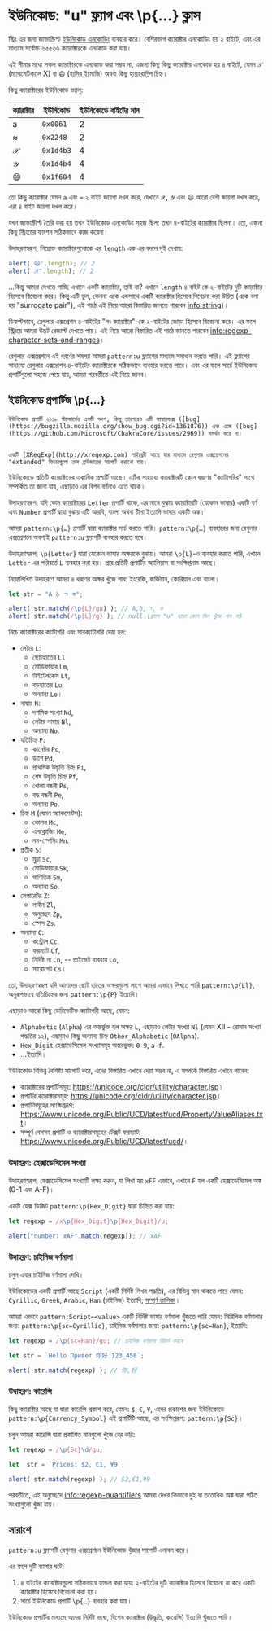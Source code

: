 # ইউনিকোড: "u" ফ্ল্যাগ  এবং \p{...} ক্লাস

স্ট্রিং এর জন্য জাভাস্ক্রিপ্ট [ইউনিকোড এনকোডিং](https://en.wikipedia.org/wiki/Unicode) ব্যবহার করে। বেশিরভাগ ক্যারাক্টার এনকোডিং হয় ২ বাইটে, এবং এর মাধ্যমে সর্বোচ্চ ৬৫৫৩৬ ক্যারাক্টারকে এনকোড করা যায়। 

এই সীমার মধ্যে সকল ক্যারাক্টারকে এনকোড করা সম্ভব না, এজন্য কিছু কিছু ক্যারাক্টার এনকোড হয় ৪ বাইটে, যেমন `𝒳` (ম্যাথমেটিক্যাল X) বা `😄` (হাসির ইমোজি) অথবা কিছু হায়ারোগ্লিপ চিহ্ন।

কিছু ক্যারাক্টারের ইউনিকোড ভ্যালু:

| ক্যারাক্টার  | ইউনিকোড | ইউনিকোডে বাইটের মান  |
|------------|---------|--------|
| a | `0x0061` |  2 |
| ≈ | `0x2248` |  2 |
|𝒳| `0x1d4b3` | 4 |
|𝒴| `0x1d4b4` | 4 |
|😄| `0x1f604` | 4 |

তো কিছু ক্যারাক্টার যেমন `a` এবং `≈` ২ বাইট জায়গা দখল করে, যেখানে `𝒳`, `𝒴` এবং `😄` আরো বেশী জায়গা দখল করে, এরা ৪ বাইট জায়গা দখল করে।

যখন জাভাস্ক্রীপ্ট তৈরি করা হয় তখন ইউনিকোড এনকোডিং সহজ  ছিল: তখন ৪-বাইটের ক্যারাক্টার ছিলনা। তো, এজন্য কিছু স্ট্রিংয়ের ফাংশন সঠিকভাবে কাজ করেনা।

উদাহরণস্বরূপ, নিম্নোক্ত ক্যারাক্টারগুলোকে এর `length` এক এর বদলে দুই দেখায়:

```js run
alert('😄'.length); // 2
alert('𝒳'.length); // 2
```

...কিন্তু আমরা দেখতে পাচ্ছি এখানে একটি ক্যারাক্টার, তাই না? এখানে `length` ৪ বাইট কে ২-বাইটের দুটি ক্যারাক্টার হিসেবে বিবেচনা করে। কিন্তু এটি ভুল, কেননা একে একসাথে একটি ক্যারাক্টার হিসেবে বিবেচনা করা উচিত (একে বলা হয় "surrogate pair"), এই পাঠে এই নিয়ে আরো বিস্তারিত জানতে পারবেন <info:string>)।

ডিফল্টভাবে, রেগুলার এক্সপ্রেশন ৪-বাইটের "লং ক্যারাক্টার"-কে ২-বাইটের জোড়া হিসেবে বিবেচনা করে। এর ফলে স্ট্রিংয়ে আমরা উদ্ভট রেজাল্ট দেখতে পায়। এই নিয়ে আরো বিস্তারিত এই পাঠে জানতে পারবেন <info:regexp-character-sets-and-ranges>।

রেগুলার এক্সপ্রেশনে এই ধরণের সমস্যা আমরা `pattern:u` ফ্ল্যাগের মাধ্যমে সমাধান করতে পারি। এই ফ্ল্যাগের সাহায্যে রেগুলার এক্সপ্রেশন ৪-বাইটের ক্যারাক্টারকে সঠিকভাবে ব্যবহার করতে পারে। এবং এর ফলে সার্চে ইউনিকোড প্রপার্টিগুলো সহজে পেয়ে যায়, আমরা পরবর্তীতে এই নিয়ে জানব।

## ইউনিকোড প্রপার্টিজ \p{...}

```warn header="ফায়ারফক্স এবং এজে সমর্থিত নয়"
ইউনিকোড প্রপার্টি ২০১৮ স্ট্যান্ডার্ডের একটি অংশ, কিন্তু তারপরেও এটি ফায়ারফক্স ([bug](https://bugzilla.mozilla.org/show_bug.cgi?id=1361876)) এবং এজে ([bug](https://github.com/Microsoft/ChakraCore/issues/2969)) সমর্থন করে না।


একটি [XRegExp](http://xregexp.com) লাইব্রেরী আছে যার মাধ্যমে রেগুলার এক্সপ্রেশনের "extended" ফিচারগুলো ক্রস ব্রাউজারের সাপোর্ট করানো যায়।
```

ইউনিকোডে প্রতিটি ক্যারাক্টারের একাধিক প্রপার্টি আছে। এটির সাহায্যে ক্যারাক্টারটি কোন  ধরণের "ক্যাটাগরির" সাথে সম্পর্কিত তা জানা যায়, এছাড়াও এর বিশদ বর্ণনাও এতে থাকে।

উদাহরণস্বরূপ, যদি কোন ক্যারাক্টারের `Letter` প্রপার্টি থাকে, এর মানে বুঝায় ক্যারাক্টারটি (যেকোন ভাষার) একটি বর্ণ এবং `Number` প্রপার্টি দ্বারা বুঝায় এটি আরবি, বাংলা অথবা চীনা ইত্যাদি ভাষার একটি অঙ্ক। 

আমরা `pattern:\p{…}` প্রপার্টি দ্বারা ক্যারাক্টার সার্চ করতে পারি। `pattern:\p{…}` ব্যবহারের জন্য রেগুলার এক্সপ্রেশনে অবশ্যই `pattern:u` ফ্ল্যাগটি ব্যবহার করতে হবে।

উদাহরণস্বরূপ, `\p{Letter}` দ্বারা যেকোন ভাষার অক্ষরকে বুঝায়। আমরা `\p{L}`-ও ব্যবহার করতে পারি, এখানে `Letter` এর পরিবর্তে `L` ব্যবহার করা হয়। প্রায় প্রতিটি প্রপার্টির অ্যালিয়াস বা সংক্ষিপ্তনাম আছে।

নিম্নোলিখিত উদাহরণে আমরা ৪ ধরণের অক্ষর খুঁজে পাব: ইংরেজি, জর্জিয়ান, কোরিয়ান এবং বাংলা।

```js run
let str = "A ბ ㄱ ক";

alert( str.match(/\p{L}/gu) ); // A,ბ,ㄱ, ক
alert( str.match(/\p{L}/g) ); // null (ফ্ল্যাগ "u" ছাড়া কোন মিল খুঁজে পাব না)
```

নিচে ক্যারাক্টারের ক্যাটাগরি এবং সাবক্যাটাগরি দেয়া হল:

- লেটার `L`:
  - ছোটহাতের `Ll`
  - মোডিফায়ার `Lm`,
  - টাইটেলকেস `Lt`,
  - বড়হাতের `Lu`,
  - অন্যান্য `Lo`।
- নাম্বার `N`:
  - দশমিক সংখ্যা `Nd`,
  - লেটার নাম্বার `Nl`,
  - অন্যান্য `No`.
- যতিচিহ্ন `P`:
  - কানেক্টর `Pc`,
  - ড্যাশ `Pd`,
  - প্রাথমিক উদ্ধৃতি চিহ্ন `Pi`,
  - শেষ উদ্ধৃতি চিহ্ন `Pf`,
  - খোলা বন্ধনী `Ps`,
  - বদ্ধ বন্ধনী `Pe`,
  - অন্যান্য `Po`.
- চিহ্ন `M` (যেমন অ্যাকসেন্টস):
  - কোলন `Mc`,
  - এনক্লোজিং `Me`,
  - নন-স্পেসিং `Mn`.
- প্রতীক `S`:
  - মুদ্রা `Sc`,
  - মোডিফায়ার `Sk`,
  - গাণিতিক `Sm`,
  - অন্যান্য `So`.
- সেপারেটর `Z`:
  - লাইন `Zl`,
  - অনুচ্ছেদ `Zp`,
  - স্পেস `Zs`.
- অন্যান্য `C`:
  - কন্ট্রোল `Cc`,
  - ফরম্যাট `Cf`,
  - নির্দিষ্ট না `Cn`,
  -- প্রাইভেট ব্যবহার `Co`,
  - সারোগেট `Cs`।


তো, উদাহরণস্বরূপ যদি আমাদের ছোট হাতের অক্ষরগুলো লাগে আমরা এভাবে লিখতে পারি `pattern:\p{Ll}`, অনুরূপভাবে যতিচিহ্নের জন্য `pattern:\p{P}` ইত্যাদি।

এছাড়াও আরো কিছু ডেরিভেটিভ ক্যাটাগরী আছে, যেমন:
- `Alphabetic` (`Alpha`) এর অন্তর্ভুক্ত হল অক্ষর `L`, এছাড়াও লেটার সংখ্যা `Nl` (যেমন Ⅻ - রোমান সংখ্যা পদ্ধতির ১২), এছাড়াও কিছু অন্যান্য চিহ্ন `Other_Alphabetic` (`OAlpha`).
- `Hex_Digit` হেক্সাডেসিমেল সংখ্যাসমূহ অন্তরভুক্ত: `0-9`, `a-f`.
- ...ইত্যাদি।

ইউনিকোড বিভিন্ন বৈশিষ্ট্য সাপোর্ট করে, এদের বিস্তারিত এখানে দেয়া সম্ভব না, এ সম্পর্কে বিস্তারিত এখানে পাবেন:

- ক্যারাক্টারের প্রপার্টিসমূহ: <https://unicode.org/cldr/utility/character.jsp>।
- প্রপার্টির ক্যারাক্টারসমূহ: <https://unicode.org/cldr/utility/character.jsp>।
- প্রপার্টিসমূহের সংক্ষিপ্তরূপ: <https://www.unicode.org/Public/UCD/latest/ucd/PropertyValueAliases.txt>।
- সম্পূর্ণ বেসসহ প্রপার্টি ও ক্যারাক্টারসমূহের টেক্সট ফরম্যাট: <https://www.unicode.org/Public/UCD/latest/ucd/>।

### উদাহরণ: হেক্সাডেসিমেল সংখ্যা

উদাহরণস্বরূপ, হেক্সাডেসিমেল সংখ্যাটি লক্ষ্য করুন, যা লিখা হয় `xFF` এভাবে, এখানে `F` হল একটি হেক্সাডেসিমেল অঙ্ক (0-1 এবং A-F)।

একটি হেক্স ডিজিট `pattern:\p{Hex_Digit}` দ্বারা চিহ্নিত করা যায়:

```js run
let regexp = /x\p{Hex_Digit}\p{Hex_Digit}/u;

alert("number: xAF".match(regexp)); // xAF
```

### উদাহরণ: চাইনিজ বর্ণমালা

চলুন এবার চাইনিজ বর্ণমালা দেখি।

ইউনিকোডের একটি প্রপার্টি আছে `Script` (একটি নির্দিষ্ট লিখন পদ্ধতি), এর বিভিন্ন মান থাকতে পারে যেমন: `Cyrillic`, `Greek`, `Arabic`, `Han` (চাইনিজ) ইত্যাদি, [সম্পূর্ণ তালিকা]("https://en.wikipedia.org/wiki/Script_(Unicode)")।

আমরা এভাবে `pattern:Script=<value>` একটি নির্দিষ্ট ভাষার বর্ণমালা খুঁজতে পারি যেমন: সিরিলিক বর্ণমালার জন্য: `pattern:\p{sc=Cyrillic}`, চাইনিজ বর্ণমালার জন্য: `pattern:\p{sc=Han}`, ইত্যাদি:

```js run
let regexp = /\p{sc=Han}/gu; // চাইনিজ বর্ণমালা রিটার্ন করবে

let str = `Hello Привет 你好 123_456`;

alert( str.match(regexp) ); // 你,好
```

### উদাহরণ: কারেন্সি

কিছু ক্যারাক্টার আছে যা দ্বারা কারেন্সি প্রকাশ করে, যেমন: `$`, `€`, `¥`, এদের প্রকাশের জন্য ইউনিকোডে `pattern:\p{Currency_Symbol}` এই প্রপার্টিটি আছে, এর সংক্ষিপ্তরূপ: `pattern:\p{Sc}`।

চলুন আমরা কারেন্সি দ্বারা প্রকাশিত মানগুলো খুঁজে বের করি:
 
```js run
let regexp = /\p{Sc}\d/gu;

let  str = `Prices: $2, €1, ¥9`;

alert( str.match(regexp) ); // $2,€1,¥9
```

পরবর্তীতে, এই অনুচ্ছেদে <info:regexp-quantifiers> আমরা দেখব কিভাবে দুই বা ততোধিক অঙ্ক দ্বারা গঠিত সংখ্যাগুলো খুঁজা যায়।

## সারাংশ

`pattern:u` ফ্ল্যাগটি রেগুলার এক্সপ্রেশনে ইউনিকোড খুঁজার সাপোর্ট এনাবল করে।

এর ফলে দুটি ব্যাপার ঘটে:

1. ৪ বাইটের ক্যারাক্টারগুলো সঠিকভাবে হ্যান্ডল করা যায়: ২-বাইটের দুটি ক্যারাক্টার হিসেবে বিবেচনা না করে একটি ক্যারাক্টার হিসেবে বিবেচনা করা হয়।
2. সার্চে ইউনিকোড প্রপার্টি `\p{…}` ব্যবহার করা যায়।

ইউনিকোড প্রপার্টির মাধ্যমে আমরা নির্দিষ্ট ভাষা, বিশেষ ক্যারাক্টার (উদ্ধৃতি, কারেন্সি) ইত্যাদি খুঁজতে পারি।

